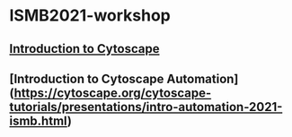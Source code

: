 # ISMB2021-workshop
## [Introduction to Cytoscape](https://cytoscape.org/cytoscape-tutorials/presentations/intro-cytoscape-2021-ismb.html)
## [Introduction to Cytoscape Automation] (https://cytoscape.org/cytoscape-tutorials/presentations/intro-automation-2021-ismb.html)
